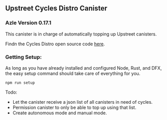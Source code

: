 ## Upstreet Cycles Distro Canister
### Azle Version 0.17.1

This canister is in charge of automatically topping up Upstreet canisters.

Findn the Cycles Distro open source code [here](https://github.com/supaIC/cycles-distro).

### Getting Setup:

As long as you have already installed and configured Node, Rust, and DFX, the easy setup command should take care of everything for you.

```
npm run setup
```

Todo:

- Let the canister receive a json list of all canisters in need of cycles.
- Permission canister to only be able to top up using that list.
- Create autonomous mode and manual mode.